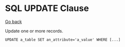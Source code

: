 # SQL UPDATE Clause

[Go back](../index.md#sql-clauses-)

<div class="row row-cols-md-2"><div>

Update one or more records.

```sql!
UPDATE a_table SET an_attribute='a_value' WHERE [...]
```
</div><div>
</div></div>